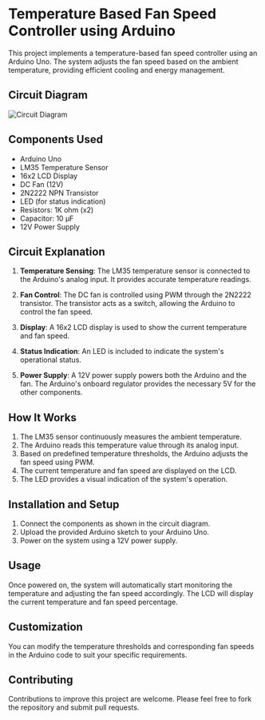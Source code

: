 # Temperature Based Fan Speed Controller using Arduino

This project implements a temperature-based fan speed controller using an Arduino Uno. The system adjusts the fan speed based on the ambient temperature, providing efficient cooling and energy management.

## Circuit Diagram

![Circuit Diagram](circuit_diagram_url.jpg)

## Components Used

- Arduino Uno
- LM35 Temperature Sensor
- 16x2 LCD Display
- DC Fan (12V)
- 2N2222 NPN Transistor
- LED (for status indication)
- Resistors: 1K ohm (x2)
- Capacitor: 10 μF
- 12V Power Supply

## Circuit Explanation

1. **Temperature Sensing**: The LM35 temperature sensor is connected to the Arduino's analog input. It provides accurate temperature readings.

2. **Fan Control**: The DC fan is controlled using PWM through the 2N2222 transistor. The transistor acts as a switch, allowing the Arduino to control the fan speed.

3. **Display**: A 16x2 LCD display is used to show the current temperature and fan speed.

4. **Status Indication**: An LED is included to indicate the system's operational status.

5. **Power Supply**: A 12V power supply powers both the Arduino and the fan. The Arduino's onboard regulator provides the necessary 5V for the other components.

## How It Works

1. The LM35 sensor continuously measures the ambient temperature.
2. The Arduino reads this temperature value through its analog input.
3. Based on predefined temperature thresholds, the Arduino adjusts the fan speed using PWM.
4. The current temperature and fan speed are displayed on the LCD.
5. The LED provides a visual indication of the system's operation.

## Installation and Setup

1. Connect the components as shown in the circuit diagram.
2. Upload the provided Arduino sketch to your Arduino Uno.
3. Power on the system using a 12V power supply.

## Usage

Once powered on, the system will automatically start monitoring the temperature and adjusting the fan speed accordingly. The LCD will display the current temperature and fan speed percentage.

## Customization

You can modify the temperature thresholds and corresponding fan speeds in the Arduino code to suit your specific requirements.

## Contributing

Contributions to improve this project are welcome. Please feel free to fork the repository and submit pull requests.
